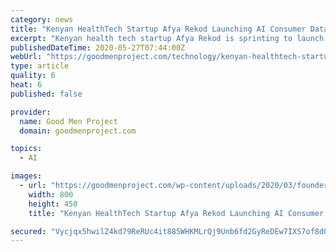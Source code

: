 ```yaml
---
category: news
title: "Kenyan HealthTech Startup Afya Rekod Launching AI Consumer Data Driven Platform in support of Global Efforts to Curb Corona Pandemic!"
excerpt: "Kenyan health tech startup Afya Rekod is sprinting to launch its AI and Blockchain built consumer driven health data platform amidst the corona virus pandemic in support of global"
publishedDateTime: 2020-05-27T07:44:00Z
webUrl: "https://goodmenproject.com/technology/kenyan-healthtech-startup-afya-rekod-launching-ai-consumer-data-driven-platform-in-support-of-global-efforts-to-curb-corona-pandemic/"
type: article
quality: 6
heat: 6
published: false

provider:
  name: Good Men Project
  domain: goodmenproject.com

topics:
  - AI

images:
  - url: "https://goodmenproject.com/wp-content/uploads/2020/03/founder-1.jpg"
    width: 800
    height: 450
    title: "Kenyan HealthTech Startup Afya Rekod Launching AI Consumer Data Driven Platform in support of Global Efforts to Curb Corona Pandemic!"

secured: "Vycjqx5hwilZ4kd79ReRUc4it885WHKMLrQj9Unb6fd2GyReDEw7IXS7of8dOvjHeWq5COf43J9CdUd6ZCKd7zZ8J5QwECeShdTXpYWvIoo3CW0O43YOAQZPGxdfG6HhCeoAyZE7UdvEZnO7WCG2fLPmgawvvmCvWUDFvJUycjh61fkMLR/pIEO8wqsd8JywJbwqfXDbGHBP1ldfSAdNFgASxyD32aiciGCzbTW5UQTsXF1M6gE77tpPBW7jU3xLE2QuT3sEXA2aqKpyy9WAVZ5R/B9uSYtGvFw6XBcgsNQ/3XKZl+fPHVmAc89j/5zUo9NeGEQuT06eBpX4jh6LQKH0QkMiJgLz51/xPbCUmHY2qd6G5SRbKSmsRa6rgdMayktB8gw/qaCX6F7HUCkbZW6NE8zyPYwzC7yQUb/HZ7wExKLJkclvdiBxE9gFWnl5+8PuQSmYU17jR7rGxqzytSFYpQxdOlA+MHKpYfLt3zI=;eNOZlSoeLNKaxQkDTugYEg=="
---
```


